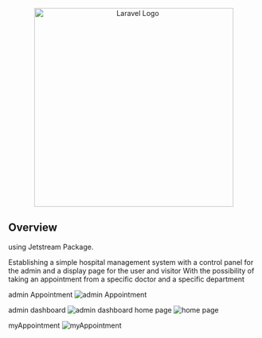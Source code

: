 <p align="center"><a href="https://laravel.com" target="_blank"><img src="https://raw.githubusercontent.com/laravel/art/master/logo-lockup/5%20SVG/2%20CMYK/1%20Full%20Color/laravel-logolockup-cmyk-red.svg" width="400" alt="Laravel Logo"></a></p>


## Overview
<p>
  <p>  using Jetstream Package. </p>
Establishing a simple hospital management system with a control panel for the admin and a display page for the user and visitor
With the possibility of taking an appointment from a specific doctor and a specific department
</p>

admin Appointment
![admin Appointment](https://user-images.githubusercontent.com/64865917/213859847-a5f2dc9b-e51b-47cc-b56c-977598cd0153.PNG)

admin dashboard
![admin dashboard](https://user-images.githubusercontent.com/64865917/213859871-5ec26af0-43ee-4cd8-b11b-e5291fe2c7ce.PNG)
home page
![home page](https://user-images.githubusercontent.com/64865917/213859883-766105e5-1a2d-4420-af2a-3c33c4c5e365.PNG)

 myAppointment
![myAppointment](https://user-images.githubusercontent.com/64865917/213859899-5176fceb-eda3-4718-ac95-6935f8baae9b.PNG)

